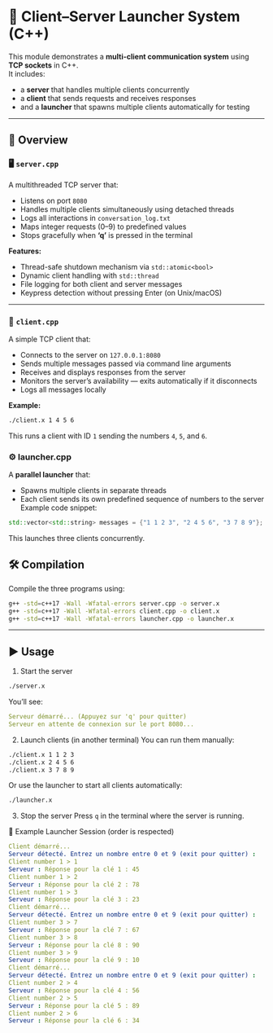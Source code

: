 # 🚀 Client–Server Launcher System (C++)

This module demonstrates a **multi-client communication system** using **TCP sockets** in C++.  
It includes:
- a **server** that handles multiple clients concurrently
- a **client** that sends requests and receives responses
- and a **launcher** that spawns multiple clients automatically for testing

---

## 🧠 Overview

### 🖥️ `server.cpp`
A multithreaded TCP server that:
- Listens on port `8080`
- Handles multiple clients simultaneously using detached threads
- Logs all interactions in `conversation_log.txt`
- Maps integer requests (0–9) to predefined values  
- Stops gracefully when **‘q’** is pressed in the terminal

**Features:**
- Thread-safe shutdown mechanism via `std::atomic<bool>`
- Dynamic client handling with `std::thread`
- File logging for both client and server messages
- Keypress detection without pressing Enter (on Unix/macOS)

---

### 💬 `client.cpp`
A simple TCP client that:
- Connects to the server on `127.0.0.1:8080`
- Sends multiple messages passed via command line arguments
- Receives and displays responses from the server
- Monitors the server’s availability — exits automatically if it disconnects
- Logs all messages locally

**Example:**
```bash
./client.x 1 4 5 6
```
This runs a client with ID `1` sending the numbers `4`, `5`, and `6`.

### ⚙️ launcher.cpp
A **parallel launcher** that:
- Spawns multiple clients in separate threads
- Each client sends its own predefined sequence of numbers to the server
Example code snippet:
```cpp
std::vector<std::string> messages = {"1 1 2 3", "2 4 5 6", "3 7 8 9"};
```
This launches three clients concurrently.


## 🛠️ Compilation

Compile the three programs using:
```bash
g++ -std=c++17 -Wall -Wfatal-errors server.cpp -o server.x
g++ -std=c++17 -Wall -Wfatal-errors client.cpp -o client.x
g++ -std=c++17 -Wall -Wfatal-errors launcher.cpp -o launcher.x
```

---

## ▶️ Usage

1. Start the server
```bash
./server.x
```
You’ll see:
```yaml
Serveur démarré... (Appuyez sur 'q' pour quitter)
Serveur en attente de connexion sur le port 8080...
```
2. Launch clients (in another terminal)
You can run them manually:
```bash
./client.x 1 1 2 3
./client.x 2 4 5 6
./client.x 3 7 8 9
```
Or use the launcher to start all clients automatically:
```bash
./launcher.x
```
3. Stop the server
Press `q` in the terminal where the server is running.

💬 Example Launcher Session (order is respected)

```yaml
Client démarré...
Serveur détecté. Entrez un nombre entre 0 et 9 (exit pour quitter) :
Client number 1 > 1
Serveur : Réponse pour la clé 1 : 45
Client number 1 > 2
Serveur : Réponse pour la clé 2 : 78
Client number 1 > 3
Serveur : Réponse pour la clé 3 : 23
Client démarré...
Serveur détecté. Entrez un nombre entre 0 et 9 (exit pour quitter) :
Client number 3 > 7
Serveur : Réponse pour la clé 7 : 67
Client number 3 > 8
Serveur : Réponse pour la clé 8 : 90
Client number 3 > 9
Serveur : Réponse pour la clé 9 : 10
Client démarré...
Serveur détecté. Entrez un nombre entre 0 et 9 (exit pour quitter) :
Client number 2 > 4
Serveur : Réponse pour la clé 4 : 56
Client number 2 > 5
Serveur : Réponse pour la clé 5 : 89
Client number 2 > 6
Serveur : Réponse pour la clé 6 : 34
```
